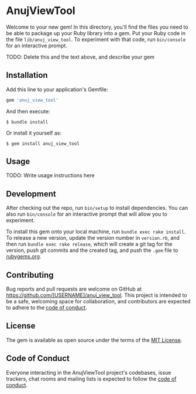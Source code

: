 # AnujViewTool

Welcome to your new gem! In this directory, you'll find the files you need to be able to package up your Ruby library into a gem. Put your Ruby code in the file `lib/anuj_view_tool`. To experiment with that code, run `bin/console` for an interactive prompt.

TODO: Delete this and the text above, and describe your gem

## Installation

Add this line to your application's Gemfile:

```ruby
gem 'anuj_view_tool'
```

And then execute:

    $ bundle install

Or install it yourself as:

    $ gem install anuj_view_tool

## Usage

TODO: Write usage instructions here

## Development

After checking out the repo, run `bin/setup` to install dependencies. You can also run `bin/console` for an interactive prompt that will allow you to experiment.

To install this gem onto your local machine, run `bundle exec rake install`. To release a new version, update the version number in `version.rb`, and then run `bundle exec rake release`, which will create a git tag for the version, push git commits and the created tag, and push the `.gem` file to [rubygems.org](https://rubygems.org).

## Contributing

Bug reports and pull requests are welcome on GitHub at https://github.com/[USERNAME]/anuj_view_tool. This project is intended to be a safe, welcoming space for collaboration, and contributors are expected to adhere to the [code of conduct](https://github.com/[USERNAME]/anuj_view_tool/blob/master/CODE_OF_CONDUCT.md).

## License

The gem is available as open source under the terms of the [MIT License](https://opensource.org/licenses/MIT).

## Code of Conduct

Everyone interacting in the AnujViewTool project's codebases, issue trackers, chat rooms and mailing lists is expected to follow the [code of conduct](https://github.com/[USERNAME]/anuj_view_tool/blob/master/CODE_OF_CONDUCT.md).
